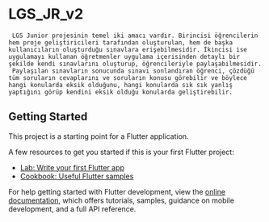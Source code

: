# LGS_JR_v2

     LGS Junior projesinin temel iki amacı vardır. Birincisi öğrencilerin hem proje geliştiricileri tarafından oluşturulan, hem de başka kullanıcıların oluşturduğu sınavlara erişebilmesidir. İkincisi ise uygulamayı kullanan öğretmenler uygulama içerisinden detaylı bir şekilde kendi sınavlarını oluşturup, öğrencileriyle paylaşabilmesidir. 
     Paylaşılan sınavların sonucunda sınavı sonlandıran öğrenci, çözdüğü tüm soruların cevaplarını ve soruların konusu görebilir ve böylece hangi konularda eksik olduğunu, hangi konularda sık sık yanlış yaptığını görüp kendini eksik olduğu konularda geliştirebilir.

## Getting Started

This project is a starting point for a Flutter application.

A few resources to get you started if this is your first Flutter project:

- [Lab: Write your first Flutter app](https://docs.flutter.dev/get-started/codelab)
- [Cookbook: Useful Flutter samples](https://docs.flutter.dev/cookbook)

For help getting started with Flutter development, view the
[online documentation](https://docs.flutter.dev/), which offers tutorials,
samples, guidance on mobile development, and a full API reference.
